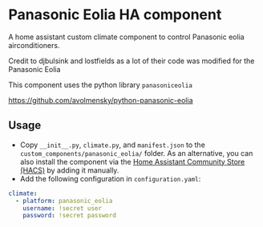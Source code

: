 # Panasonic Eolia HA component

A home assistant custom climate component to control Panasonic eolia airconditioners.

Credit to djbulsink and lostfields as a lot of their code was modified for the Panasonic Eolia

This component uses the python library `panasoniceolia`

https://github.com/avolmensky/python-panasonic-eolia

## Usage
- Copy `__init__.py`, `climate.py`, and `manifest.json` to the `custom_components/panasonic_eolia/` folder. As an alternative, you can also install the component via the [Home Assistant Community Store (HACS)](https://hacs.xyz/) by adding it manually.
- Add the following configuration in `configuration.yaml`:

```yaml
climate:
  - platform: panasonic_eolia
    username: !secret user
    password: !secret password
```
